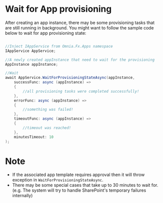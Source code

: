 # Wait for App provisioning

After creating an app instance, there may be some provisioning tasks that are still running in background. You might want to follow the sample code below to wait for app provisioning state:

```cs

//Inject IAppService from Omnia.Fx.Apps namespace
IAppService AppService;

//A newly created appInstance that need to wait for the provisioning
AppInstance appInstance;

//Wait
await AppService.WaitForProvisioningStateAsync(appInstance,
    successFunc: async (appInstance) =>
    {
        //all provisioning tasks were completed successfully!
    },
    errorFunc: async (appInstance) =>
    {
        //something was failed!
    },
    timeoutFunc: async (appInstance) =>
    {
        //timeout was reached!
    },
    minutesTimeout: 10
);

```

# Note

- If the associated app template requires approval then it will throw exception in `WaitForProvisioningStateAsync`. 
- There may be some special cases that take up to 30 minutes to wait for. (e.g. The system will try to handle SharePoint's temporary failures internally)

